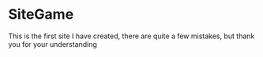 # SiteGame

This is the first site I have created, there are quite a few mistakes, but thank you for your understanding
